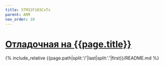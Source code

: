 ```yaml
---
title: STM32F103CxTx
parent: ARM
nav_order: 10
---
```

# [Отладочная на {{page.title}}](https://github.com/mpp2508/{{page.path|split:'/'|last|split:'.'|first}})
{% include_relative {{page.path|split:'/'|last|split:'.'|first}}/README.md %}
